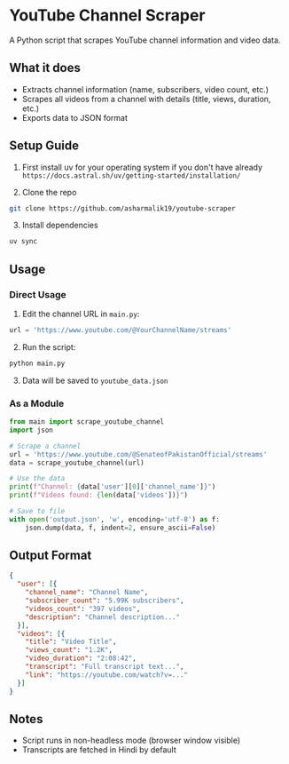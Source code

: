 # YouTube Channel Scraper

A Python script that scrapes YouTube channel information and video data.

## What it does

- Extracts channel information (name, subscribers, video count, etc.)
- Scrapes all videos from a channel with details (title, views, duration, etc.)
- Exports data to JSON format

## Setup Guide

1. First install uv for your operating system if you don't have already
`https://docs.astral.sh/uv/getting-started/installation/`

2. Clone the repo
```bash
git clone https://github.com/asharmalik19/youtube-scraper
```

3. Install dependencies
```bash
uv sync
```

## Usage

### Direct Usage

1. Edit the channel URL in `main.py`:
```python
url = 'https://www.youtube.com/@YourChannelName/streams'
```

2. Run the script:
```bash
python main.py
```

3. Data will be saved to `youtube_data.json`

### As a Module

```python
from main import scrape_youtube_channel
import json

# Scrape a channel
url = 'https://www.youtube.com/@SenateofPakistanOfficial/streams'
data = scrape_youtube_channel(url)

# Use the data
print(f"Channel: {data['user'][0]['channel_name']}")
print(f"Videos found: {len(data['videos'])}")

# Save to file
with open('output.json', 'w', encoding='utf-8') as f:
    json.dump(data, f, indent=2, ensure_ascii=False)
```

## Output Format

```json
{
  "user": [{
    "channel_name": "Channel Name",
    "subscriber_count": "5.99K subscribers",
    "videos_count": "397 videos",
    "description": "Channel description..."
  }],
  "videos": [{
    "title": "Video Title",
    "views_count": "1.2K",
    "video_duration": "2:08:42",
    "transcript": "Full transcript text...",
    "link": "https://youtube.com/watch?v=..."
  }]
}
```

## Notes

- Script runs in non-headless mode (browser window visible)
- Transcripts are fetched in Hindi by default